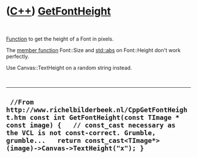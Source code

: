 



 

 

 

 

 

([C++](Cpp.md)) [GetFontHeight](CppGetFontHeight.md)
======================================================

 

[Function](CppFunction.md) to get the height of a Font in pixels.

The [member function](CppMemberFunction.md) Font::Size and
[std::abs](CppAbs.md) on Font::Height don't work perfectly.

Use Canvas::TextHeight on a random string instead.

 

  --------------------------------------------------------------------------------------------------------------------------------------------------------------------------------------------------------------------------------------------------------------------
  ` //From http://www.richelbilderbeek.nl/CppGetFontHeight.htm const int GetFontHeight(const TImage * const image) {   // const_cast necessary as the VCL is not const-correct. Grumble, grumble...   return const_cast<TImage*>(image)->Canvas->TextHeight("x"); }`
  --------------------------------------------------------------------------------------------------------------------------------------------------------------------------------------------------------------------------------------------------------------------

 

 

 

 

 





 



